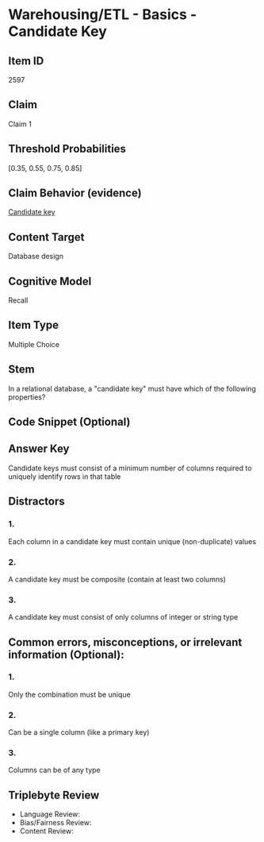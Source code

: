 # Warehousing/ETL - Basics - Candidate Key

## Item ID
2597

## Claim
Claim 1

## Threshold Probabilities
[0.35, 0.55, 0.75, 0.85]

## Claim Behavior (evidence)
[Candidate key](https://en.wikipedia.org/wiki/Candidate_key)

## Content Target
Database design

## Cognitive Model
Recall

## Item Type
Multiple Choice

## Stem
In a relational database, a "candidate key" must have which of the following properties?

## Code Snippet (Optional)

## Answer Key
Candidate keys must consist of a minimum number of columns required to uniquely identify rows in that table

## Distractors
### 1.
Each column in a candidate key must contain unique (non-duplicate) values

### 2.
A candidate key must be composite (contain at least two columns)

### 3.
A candidate key must consist of only columns of integer or string type

## Common errors, misconceptions, or irrelevant information (Optional):
### 1.
Only the combination must be unique

### 2.
Can be a single column (like a primary key)

### 3.
Columns can be of any type

## Triplebyte Review
- Language Review:
- Bias/Fairness Review:
- Content Review:
